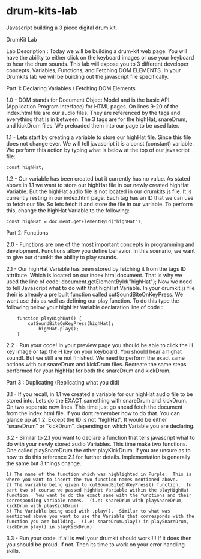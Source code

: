 # drum-kits-lab
Javascript building a 3 piece digital drum kit.

DrumKit Lab 

Lab Description : Today we will be building a drum-kit web page.  You will have the ability to either click on the keyboard images or use your keyboard to hear the drum sounds.  This lab will expose you to 3 different developer concepts.  Variables, Functions, and Fetching DOM ELEMENTS.  In your Drumkits lab we will be building out the javascript file specifically.  

Part 1: Declaring Variables / Fetching DOM Elements

1.0 -  DOM stands for Document Object Model and is the basic API (Application Program Interface) for HTML pages.  On lines 9-20 of the index.html file are our audio files.  They are referenced by the <audio></audio> tags and everything that is in between.  The 3 tags are for the highHat, snareDrum, and kickDrum files.  We preloaded them into our page to be used later.

1.1 -  Lets start by creating a variable to store our highHat file.  Since this file does not change ever.  We will tell javascript it is a const (constant) variable.  We perform this action by typing what is below at the top of our javascript file:

	const highHat;

1.2 -  Our variable has been created but it currently has no value.  As stated above in 1.1 we want to store our highHat file in our newly created highHat Variable.  But the highHat audio file is not located in our drumkits.js file.  It is currently resting in our index.html page.  Each <audio></audio> tag has an ID that we can use to fetch our file.  So lets fetch it and store the file in our variable.  To perform this,  change the  highHat Variable to the following: 

	const highHat = document.getElementById("highHat");

Part 2: Functions 

2.0 - Functions are one of the most important concepts in programming and development.  Functions allow you define behavior.  In this scenario, we want to give our drumkit the ability to play sounds.  

2.1 - Our highHat Variable has been stored by fetching it from the  <audio></audio> tags ID attribute.  Which is located on our index.html document.  That is why we used the line of code: document.getElementById("highHat");  Now we need to tell Javascript what to do with that highHat Variable.  In your drumkit.js file their is already a pre built function called cutSoundBiteOnKeyPress.  We want use this as well as defining our play function.  To do this type the following below your highHat Variable declaration line of code : 

        function playHighHat() {
	        cutSoundBiteOnKeyPress(highHat);
    	        highHat.play(); 
        }

2.2 - Run your code!  In your preview page you should be able to click the H key image or tap the H key on your keyboard.   You should hear a highat sound!.  But we still are not finished.  We need to perform the exact same actions with our snareDrum and kickDrum files.  Recreate the same steps performed for your highHat for both the snareDrum and kickDrum.  

Part 3 : Duplicating (Replicating what you did)

3.1 -  If you recall, in 1.1 we created a variable for our highHat audio file to be stored into.  Lets do the EXACT samething with snareDrum and kickDrum.  On two seperate new lines.  This time just go ahead fetch the document from the index.html file.  If you dont remember how to do that.  You can glance up at 1.2.  Except the ID is not “highHat”.  It would be either “snareDrum” or “kickDrum”, depending on which Variable you are declaring.  

3.2 - Similar to 2.1 you want to declare a function that tells javascript what to do with your newly stored audio Variables.  This time make two functions.  One called playSnareDrum the other playKickDrum.  If you are unsure as to how to do this reference 2.1 for further details.  Implementation is generally the same but 3 things change.  

	1) The name of the function which was highlighted in Purple.  This is where you want to insert the two function names mentioned above.
	2) The variable being given to cutSoundBiteOnKeyPress() function.  In part two of course we passed highHat Variable within the playHighHat function.  You want to do the exact same with the functions and their corresponding Variable names.  (i.e: snareDrum with playSnareDrum, kickDrum with playKickDrum)
	3) The Variable being used with .play().  Similar to what was mentioned above you want to use the Variable that corresponds with the function you are building.  (i.e: snareDrum.play() in playSnareDrum, kickDrum.play() in playKickDrum)

3.3 - Run your code.  If all is well your drumkit should work!!!!  If it does then you should be proud.  If not.  Then its time to work on your error handling skills.  
